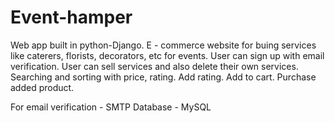 # Event-hamper
Web app built in python-Django.
E - commerce website for buing services like caterers, florists, decorators, etc for events.
User can sign up with email verification.
User can sell services and also delete their own services.
Searching and sorting with price, rating.
Add rating.
Add to cart.
Purchase added product.

For email verification - SMTP 
Database - MySQL

